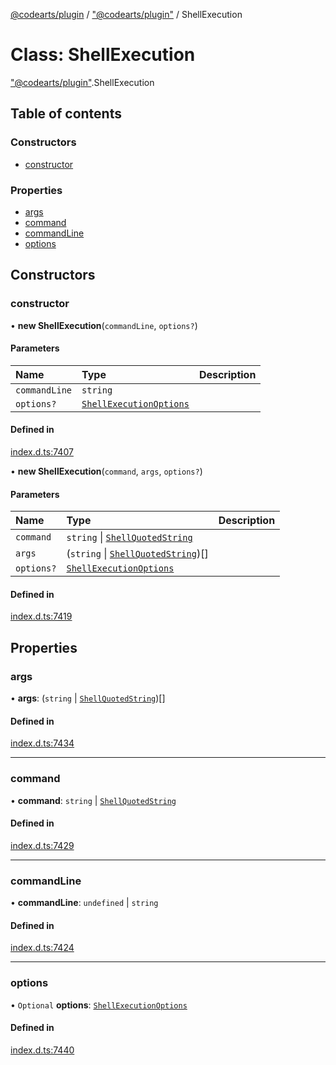 [@codearts/plugin](../README.md) / ["@codearts/plugin"](../modules/_codearts_plugin_.md) / ShellExecution

# Class: ShellExecution

["@codearts/plugin"](../modules/_codearts_plugin_.md).ShellExecution

## Table of contents

### Constructors

- [constructor](codearts_plugin_.ShellExecution.md#constructor)

### Properties

- [args](codearts_plugin_.ShellExecution.md#args)
- [command](codearts_plugin_.ShellExecution.md#command)
- [commandLine](codearts_plugin_.ShellExecution.md#commandline)
- [options](codearts_plugin_.ShellExecution.md#options)

## Constructors

### constructor

• **new ShellExecution**(`commandLine`, `options?`)

#### Parameters

| Name | Type | Description |
| :------ | :------ | :------ |
| `commandLine` | `string` |  |
| `options?` | [`ShellExecutionOptions`](../interfaces/codearts_plugin_.ShellExecutionOptions.md) |  |

#### Defined in

[index.d.ts:7407](https://github.com/huaweicloud/cloudide-plugin-api/blob/03c74e5/index.d.ts#L7407)

• **new ShellExecution**(`command`, `args`, `options?`)

#### Parameters

| Name | Type | Description |
| :------ | :------ | :------ |
| `command` | `string` \| [`ShellQuotedString`](../interfaces/codearts_plugin_.ShellQuotedString.md) |  |
| `args` | (`string` \| [`ShellQuotedString`](../interfaces/codearts_plugin_.ShellQuotedString.md))[] |  |
| `options?` | [`ShellExecutionOptions`](../interfaces/codearts_plugin_.ShellExecutionOptions.md) |  |

#### Defined in

[index.d.ts:7419](https://github.com/huaweicloud/cloudide-plugin-api/blob/03c74e5/index.d.ts#L7419)

## Properties

### args

• **args**: (`string` \| [`ShellQuotedString`](../interfaces/codearts_plugin_.ShellQuotedString.md))[]

#### Defined in

[index.d.ts:7434](https://github.com/huaweicloud/cloudide-plugin-api/blob/03c74e5/index.d.ts#L7434)

___

### command

• **command**: `string` \| [`ShellQuotedString`](../interfaces/codearts_plugin_.ShellQuotedString.md)

#### Defined in

[index.d.ts:7429](https://github.com/huaweicloud/cloudide-plugin-api/blob/03c74e5/index.d.ts#L7429)

___

### commandLine

• **commandLine**: `undefined` \| `string`

#### Defined in

[index.d.ts:7424](https://github.com/huaweicloud/cloudide-plugin-api/blob/03c74e5/index.d.ts#L7424)

___

### options

• `Optional` **options**: [`ShellExecutionOptions`](../interfaces/codearts_plugin_.ShellExecutionOptions.md)

#### Defined in

[index.d.ts:7440](https://github.com/huaweicloud/cloudide-plugin-api/blob/03c74e5/index.d.ts#L7440)
